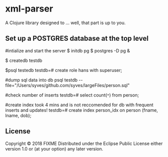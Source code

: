 # xml-parser

A Clojure library designed to ... well, that part is up to you.

## Set up a POSTGRES database at the top level

#intialize and start the server
$ initdb pg
$ postgres -D pg &

$ createdb testdb

$psql testedb
testdb=# create role hans with superuser;

#dump sql data into db
psql testdb --file="/Users/syves/github.com/syves/largeFiles/person.sql"

#check number of inserts
testdb=# select count(`*`) from person;

#create index took 4 mins and is not reccomended for db with frequent inserts and updates!
testdb=# create index person_idx on person (fname, lname, dob);

## License
Copyright © 2018 FIXME
Distributed under the Eclipse Public License either version 1.0 or (at
your option) any later version.

